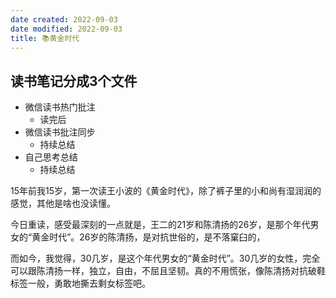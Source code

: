 ```yaml
---
date created: 2022-09-03
date modified: 2022-09-03
title: 📚黄金时代
---
```


## 读书笔记分成3个文件

- 微信读书热门批注
	- 读完后
- 微信读书批注同步
	- 持续总结
- 自己思考总结
	- 持续总结

15年前我15岁，第一次读王小波的《黄金时代》，除了裤子里的小和尚有湿润润的感觉，其他是啥也没读懂。

今日重读，感受最深刻的一点就是，王二的21岁和陈清扬的26岁，是那个年代男女的“黄金时代”。26岁的陈清扬，是对抗世俗的，是不落窠臼的，

而如今，我觉得，30几岁，是这个年代男女的“黄金时代”。30几岁的女性，完全可以跟陈清扬一样，独立，自由，不屈且坚韧。真的不用慌张，像陈清扬对抗破鞋标签一般，勇敢地撕去剩女标签吧。
